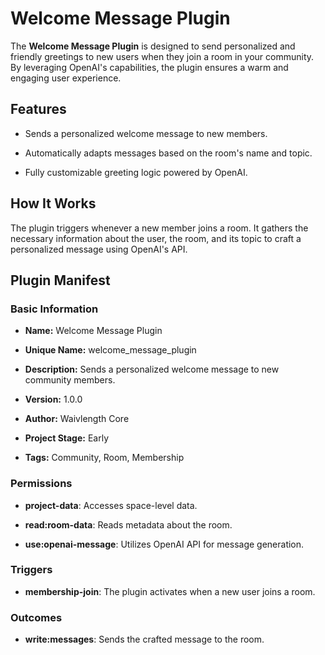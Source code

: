 # Welcome Message Plugin

The **Welcome Message Plugin** is designed to send personalized and friendly greetings to new users when they join a room in your community. By leveraging OpenAI's capabilities, the plugin ensures a warm and engaging user experience.

## Features

- Sends a personalized welcome message to new members.

- Automatically adapts messages based on the room's name and topic.

- Fully customizable greeting logic powered by OpenAI.

## How It Works

The plugin triggers whenever a new member joins a room. It gathers the necessary information about the user, the room, and its topic to craft a personalized message using OpenAI's API.

## Plugin Manifest

### Basic Information

- **Name:** Welcome Message Plugin

- **Unique Name:** welcome_message_plugin

- **Description:** Sends a personalized welcome message to new community members.

- **Version:** 1.0.0

- **Author:** Waivlength Core

- **Project Stage:** Early

- **Tags:** Community, Room, Membership

### Permissions

- **project-data**: Accesses space-level data.

- **read:room-data**: Reads metadata about the room.

- **use:openai-message**: Utilizes OpenAI API for message generation.

### Triggers

- **membership-join**: The plugin activates when a new user joins a room.

### Outcomes

- **write:messages**: Sends the crafted message to the room.